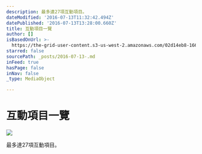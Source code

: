 ```yaml
---
description: 最多達27項互動項目。
dateModified: '2016-07-13T11:32:42.494Z'
datePublished: '2016-07-13T13:28:00.660Z'
title: 互動項目一覽
author: []
isBasedOnUrl: >-
  https://the-grid-user-content.s3-us-west-2.amazonaws.com/02d14eb8-1664-4a23-b390-9f94e9fd28a7.png
starred: false
sourcePath: _posts/2016-07-13-.md
inFeed: true
hasPage: false
inNav: false
_type: MediaObject

---
```

# 互動項目一覽
![](https://imgflo.herokuapp.com/graph/vahj1ThiexotieMo/9cd1fd646b89e281e8590bea23f04262/croprotate.png?cropheight=413&cropwidth=983&degrees=0&input=https%3A%2F%2Fthe-grid-user-content.s3-us-west-2.amazonaws.com%2F02d14eb8-1664-4a23-b390-9f94e9fd28a7.png&x=23&y=52)

最多達27項互動項目。